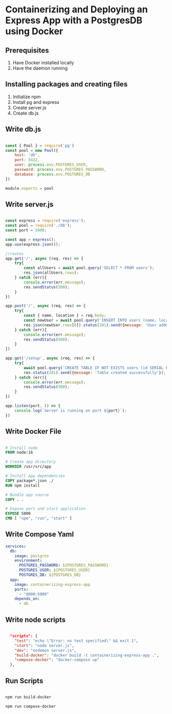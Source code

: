 # Containerizing and Deploying an Express App with a PostgresDB using Docker

## Prerequisites

1. Have Docker installed locally
2. Have the daemon running

## Installing packages and creating files

1. Initialize npm
2. Install pg and express
3. Create server.js
4. Create db.js

## Write db.js

```javascript

const { Pool } = require('pg')
const pool = new Pool({
    host: 'db',
    port: 5432,
    user: process.env.POSTGRES_USER,
    password: process.env.POSTGRES_PASSWORD,
    database: process.env.POSTGRES_DB
})

module.exports = pool

```

## Write server.js

```javascript

const express = require('express');
const pool = require('./db');
const port = 5000;

const app = express();
app.use(express.json());

//routes
app.get('/', async (req, res) => {
    try{
        const allUsers = await pool.query('SELECT * FROM users');
        res.json(allUsers.rows);
    } catch (err){
        console.error(err.message);
        res.sendStatus(500);
    }
})

app.post('/', async (req, res) => {
    try{
        const { name, location } = req.body;
        const newUser = await pool.query('INSERT INTO users (name, location) VALUES($1, $2) RETURNING *', [name, location]);
        res.json(newUser.rows[0]).status(201).send({message: 'User added successfully'});
    } catch (err){
        console.error(err.message);
        res.sendStatus(500);
    }
})

app.get('/setup', async (req, res) => {
    try{
        await pool.query('CREATE TABLE IF NOT EXISTS users (id SERIAL PRIMARY KEY, name VARCHAR(50), location VARCHAR(50))');
        res.status(201).send({message: 'Table created successfully'});
    } catch (err){
        console.error(err.message);
        res.sendStatus(500);
    }
})

app.listen(port, () => {
    console.log(`Server is running on port ${port}`);
})
```

## Write Docker File

```dockerfile

# Install node
FROM node:16

# Create app directory
WORKDIR /usr/src/app

# Install app dependencies
COPY package*.json ./
RUN npm install

# Bundle app source
COPY . .

# Expose port and start application
EXPOSE 5000
CMD [ "npm", "run", "start" ]

```

## Write Compose Yaml

```yaml
services:
  db:
    image: postgres
    environment:
      POSTGRES_PASSWORD: ${POSTGRES_PASSWORD}
      POSTGRES_USER: ${POSTGRES_USER}
      POSTGRES_DB: ${POSTGRES_DB}
  app:
    image: containerizing-express-app
    ports:
      - "8000:5000"
    depends_on:
      - db
```

## Write node scripts

```json

  "scripts": {
    "test": "echo \"Error: no test specified\" && exit 1",
    "start": "node server.js",
    "dev": "nodemon server.js",
    "build-docker": "docker build -t containerizing-express-app .",
    "compose-docker": "docker-compose up"
  },

```

## Run Scripts

```bash

npm run build-docker

npm run compose-docker

```
